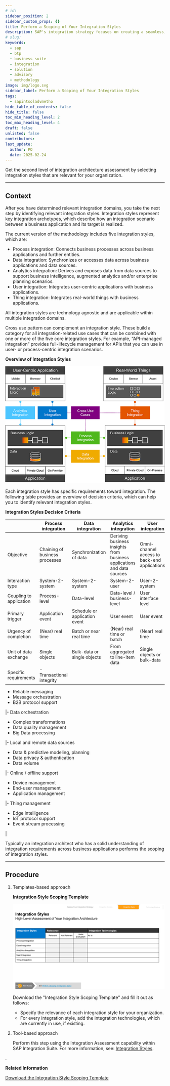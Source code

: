 ```yaml
---
# id: 
sidebar_position: 2
sidebar_custom_props: {}
title: Perform a Scoping of Your Integration Styles
description: SAP's integration strategy focuses on creating a seamless, intelligent suite of business applications by integrating end-to-end processes across SAP, partner, and third-party solutions, aiming to accelerate innovation and deliver significant business value. A key component of this strategy is the SAP Integration Solution Advisory Methodology, which provides a comprehensive framework for defining, documenting, and executing enterprise integration strategies, covering both technical and organizational aspects, and can be adapted to various integration technologies and organizational needs.
# slug: 
keywords:
  - sap
  - btp
  - business suite
  - integration
  - solution
  - advisory
  - methodology
image: img/logo.svg
sidebar_label: Perform a Scoping of Your Integration Styles
tags:
  - sapintsoladvmetho
hide_table_of_contents: false
hide_title: false
toc_min_heading_level: 2
toc_max_heading_level: 4
draft: false
unlisted: false
contributors:
last_update:
  author: PO
  date: 2025-02-24
---
```


<!-- loio189e05d7319245e0a93f9b6080b5ddb4 -->

Get the second level of integration architecture assessment by selecting integration styles that are relevant for your organization.

***

## Context

After you have determined relevant integration domains, you take the next step by identifying relevant integration styles. Integration styles represent key integration archetypes, which describe how an integration scenario between a business application and its target is realized.

The current version of the methodology includes five integration styles, which are:

-   Process integration: Connects business processes across business applications and further entities.
-   Data integration: Synchronizes or accesses data across business applications and data sources.
-   Analytics integration: Derives and exposes data from data sources to support business intelligence, augmented analytics and/or enterprise planning scenarios.
-   User integration: Integrates user-centric applications with business applications.
-   Thing integration: Integrates real-world things with business applications.

All integration styles are technology agnostic and are applicable within multiple integration domains.

Cross use pattern can complement an integration style. These build a category for all integration-related use cases that can be combined with one or more of the five core integration styles. For example, “API-managed integration” provides full-lifecycle management for APIs that you can use in user- or process-centric integration scenarios.

  
  
**Overview of Integration Styles**

![](images/loiof4b9b6471d3447a5a09310a55cbef15a_LowRes.png "Overview of Integration Styles")

Each integration style has specific requirements toward integration. The following table provides an overview of decision criteria, which can help you to identify relevant integration styles.

**Integration Styles Decision Criteria**

| |Process integration|Data integration|Analytics integration|User integration|Thing integration|
|---|-------------------|----------------|---------------------|----------------|-----------------|
|Objective|Chaining of business processes|Synchronization of data|Deriving business insights from business applications and data sources|Omni-channel access to back-end applications|Capturing and processing of real-world data|
|Interaction type|System-2-system|System-2-system|System-2-user|User-2-system|Thing-2-system|
|Coupling to application|Process-level|Data-level|Data-level / business-level|User interface level|Thing event|
|Primary trigger|Application event|Schedule or application event|User event|User event|Thing event|
|Urgency of completion|\(Near\) real time|Batch or near real time|\(Near\) real time or batch|\(Near\) real time|\(Near\) real time or batch|
|Unit of data exchange|Single objects|Bulk-data or single objects|From aggregated to line-item data|Single objects or bulk-data|Single objects or bulk-data|
|Specific requirements|-   Transactional integrity
-   Reliable messaging
-   Message orchestration
-   B2B protocol support

|-   Data orchestration
-   Complex transformations
-   Data quality management
-   Big Data processing

|-   Local and remote data sources
-   Data & predictive modeling, planning
-   Data privacy & authentication
-   Data volume

|-   Online / offline support
-   Device management
-   End-user management
-   Application management

|-   Thing management
-   Edge intelligence
-   IoT protocol support
-   Event stream processing

|

Typically an integration architect who has a solid understanding of integration requirements across business applications performs the scoping of integration styles.

***

## Procedure

1.  Templates-based approach

      
      
    **Integration Style Scoping Template**

    ![](images/loio5e98a5dc10544025b50a499d302300d0_LowRes.png "Integration Style Scoping Template")

    Download the "Integration Style Scoping Template" and fill it out as follows:

    -   Specify the relevance of each integration style for your organization.
    -   For every integration style, add the integration technologies, which are currently in use, if existing.

2.  Tool-based approach

    Perform this step using the Integration Assessment capability within SAP Integration Suite. For more information, see: [Integration Styles](https://help.sap.com/docs/SAP_INTEGRATION_SUITE/51ab953548be4459bfe8539ecaeee98d/957de135ee4c4d5d9778355d76760572.html?q=Integration%20Assessment#integration-styles).


.

**Related Information**  


[Download the Integration Style Scoping Template](https://d.dam.sap.com/a/v8XuKfy?rc=10)

